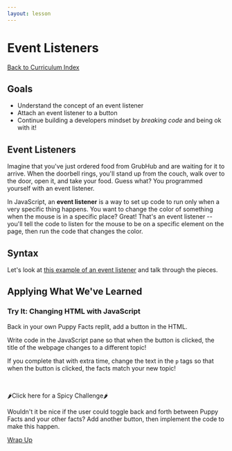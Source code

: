 ```yaml
---
layout: lesson
---
```


# Event Listeners

<a href="../">Back to Curriculum Index</a>

## Goals

- Understand the concept of an event listener
- Attach an event listener to a button
- Continue building a developers mindset by _breaking code_ and being ok with it!

## Event Listeners

Imagine that you've just ordered food from GrubHub and are waiting for it to arrive. When the doorbell rings, you'll stand up from the couch, walk over to the door, open it, and take your food. Guess what? You programmed yourself with an event listener.

In JavaScript, an **event listener** is a way to set up code to run only when a very specific thing happens. You want to change the color of something when the mouse is in a specific place? Great! That's an event listener -- you'll tell the code to listen for the mouse to be on a specific element on the page, then run the code that changes the color.

## Syntax

Let's look at <a href="https://replit.com/@turingschool/js-event-listeners#index.html" target="blank">this example of an event listener</a> and talk through the pieces.


## Applying What We've Learned

<div class="try-it-new">
  <h3>Try It: Changing HTML with JavaScript</h3>
  <p>Back in your own Puppy Facts replit, add a button in the HTML.</p>
  <p>Write code in the JavaScript pane so that when the button is clicked, the title of the webpage changes to a different topic!</p>
  <p>If you complete that with extra time, change the text in the <code>p</code> tags so that when the button is clicked, the facts match your new topic!</p>
  <br>

  <div class="spicy-container">
    <p class="spicy-click">
      <span role="img" aria-label="spicy pepper">🌶</span>Click here for a Spicy Challenge<span role="img" aria-label="spicy pepper">🌶</span>
    </p>
    <div class="spicy-toggle">
      <p>Wouldn't it be nice if the user could toggle back and forth between Puppy Facts and your other facts? Add another button, then implement the code to make this happen.</p>
    </div>
  </div>
</div>

<a href="../wrap-up">Wrap Up</a>
